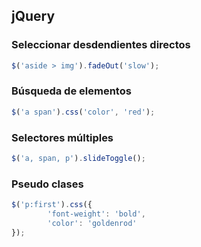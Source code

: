 ## jQuery


### Seleccionar desdendientes directos
```js
$('aside > img').fadeOut('slow');
```

### Búsqueda de elementos
```js
$('a span').css('color', 'red');
```

### Selectores múltiples
```js
$('a, span, p').slideToggle();
```

### Pseudo clases
```js
$('p:first').css({
        'font-weight': 'bold',
        'color': 'goldenrod'
});
```
